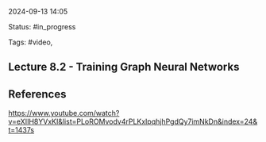 

2024-09-13 14:05

Status: #in_progress

Tags: #video, 

## Lecture 8.2 - Training Graph Neural Networks




## References
 
https://www.youtube.com/watch?v=eXIIH8YVxKI&list=PLoROMvodv4rPLKxIpqhjhPgdQy7imNkDn&index=24&t=1437s

